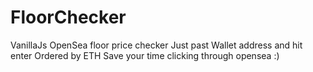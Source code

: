 # FloorChecker

VanillaJs OpenSea floor price checker
Just past Wallet address and hit enter
Ordered by ETH
Save your time clicking through opensea :)